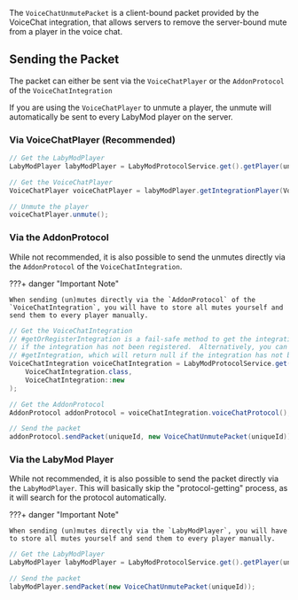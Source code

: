The `VoiceChatUnmutePacket` is a client-bound packet provided by the VoiceChat integration, that allows servers to remove the server-bound mute from a player in the voice chat.

## Sending the Packet

The packet can either be sent via the `VoiceChatPlayer` or the `AddonProtocol` of the `VoiceChatIntegration`

If you are using the `VoiceChatPlayer` to unmute a player, the unmute will automatically be sent to every LabyMod player on
the server. 

### Via VoiceChatPlayer (Recommended)

```java
// Get the LabyModPlayer
LabyModPlayer labyModPlayer = LabyModProtocolService.get().getPlayer(uniqueId);

// Get the VoiceChatPlayer
VoiceChatPlayer voiceChatPlayer = labyModPlayer.getIntegrationPlayer(VoiceChatPlayer.class);

// Unmute the player
voiceChatPlayer.unmute();
```

### Via the AddonProtocol

While not recommended, it is also possible to send the unmutes directly via the `AddonProtocol` of the `VoiceChatIntegration`.

???+ danger "Important Note"

    When sending (un)mutes directly via the `AddonProtocol` of the `VoiceChatIntegration`, you will have to store all mutes yourself and send them to every player manually.

```java
// Get the VoiceChatIntegration
// #getOrRegisterIntegration is a fail-safe method to get the integration, even 
// if the integration has not been registered.  Alternatively, you can use 
// #getIntegration, which will return null if the integration has not been registered.
VoiceChatIntegration voiceChatIntegration = LabyModProtocolService.get().getOrRegisterIntegration(
    VoiceChatIntegration.class,
    VoiceChatIntegration::new
);

// Get the AddonProtocol
AddonProtocol addonProtocol = voiceChatIntegration.voiceChatProtocol();

// Send the packet
addonProtocol.sendPacket(uniqueId, new VoiceChatUnmutePacket(uniqueId));
```

### Via the LabyMod Player

While not recommended, it is also possible to send the packet directly via the `LabyModPlayer`. This will basically skip the "protocol-getting" process, as it will search for the protocol automatically.

???+ danger "Important Note"

    When sending (un)mutes directly via the `LabyModPlayer`, you will have to store all mutes yourself and send them to every player manually.

```java
// Get the LabyModPlayer
LabyModPlayer labyModPlayer = LabyModProtocolService.get().getPlayer(uniqueId);

// Send the packet
labyModPlayer.sendPacket(new VoiceChatUnmutePacket(uniqueId));
```
